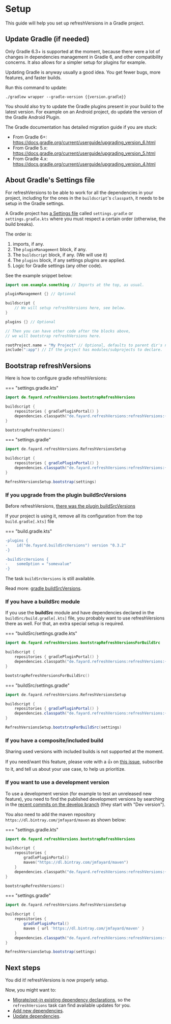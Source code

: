 # Setup

This guide will help you set up refreshVersions in a Gradle project.

## Update Gradle (if needed)

Only Gradle 6.3+ is supported at the moment, because there were a lot of changes in dependencies management in Gradle 6, and other compatibility concerns. It also allows for a simpler setup for plugins for example.

Updating Gradle is anyway usually a good idea. You get fewer bugs, more
features, and faster builds.

Run this command to update:

```shell
./gradlew wrapper --gradle-version {{version.gradle}}
```

You should also try to update the Gradle plugins present in your build to the latest version. For example on an Android project, do update the version of the Gradle Android Plugin.

The Gradle documentation has detailed migration guide if you are stuck:

- From Gradle 6+: https://docs.gradle.org/current/userguide/upgrading_version_6.html
- From Gradle 5.x: https://docs.gradle.org/current/userguide/upgrading_version_5.html
- From Gradle 4.x: https://docs.gradle.org/current/userguide/upgrading_version_4.html


## About Gradle's Settings file

For refreshVersions to be able to work for all the dependencies in your project, including for the ones in the `buildscript`'s `classpath`, it needs to be setup in the Gradle settings.

A Gradle project has [a Settings file](https://docs.gradle.org/current/userguide/build_lifecycle.html#sec:settings_file) called `settings.gradle`  or `settings.gradle.kts` where you must respect a certain order (otherwise, the build breaks).

The order is:
1. imports, if any.
2. The `pluginManagement` block, if any.
3. The `buildscript` block, if any. (We will use it)
4. The `plugins` block, if any settings plugins are applied.
5. Logic for Gradle settings (any other code).

See the example snippet below:

```kotlin
import com.example.something // Imports at the top, as usual.

pluginManagement {} // Optional

buildscript {
    // We will setup refreshVersions here, see below.
}

plugins {} // Optional

// Then you can have other code after the blocks above,
// we will bootstrap refreshVersions here.

rootProject.name = "My Project" // Optional, defaults to parent dir's name.
include(":app") // If the project has modules/subprojects to declare.
```

## Bootstrap refreshVersions

Here is how to configure gradle refreshVersions:

=== "settings.gradle.kts"
```kotlin
import de.fayard.refreshVersions.bootstrapRefreshVersions

buildscript {
    repositories { gradlePluginPortal() }
    dependencies.classpath("de.fayard.refreshVersions:refreshVersions:{{version.refreshVersions}}")
}

bootstrapRefreshVersions()
```

=== "settings.gradle"
```groovy
import de.fayard.refreshVersions.RefreshVersionsSetup

buildscript {
    repositories { gradlePluginPortal() }
    dependencies.classpath("de.fayard.refreshVersions:refreshVersions:{{version.refreshVersions}}")
}

RefreshVersionsSetup.bootstrap(settings)
```


### If you upgrade from the plugin buildSrcVersions

Before refreshVersions, [there was the plugin buildSrcVersions](https://dev.to/jmfayard/better-dependency-management-in-android-studio-3-5-with-gradle-buildsrcversions-34e9)

If your project is using it, remove all its configuration from the top `build.gradle[.kts]` file

=== "build.gradle.kts"
```diff
-plugins {
-    id("de.fayard.buildSrcVersions") version "0.3.2"
-}

-buildSrcVersions {
-    someOption = "somevalue"
-}
```

The task `buildSrcVersions` is still available.

Read more: [gradle buildSrcVersions]({{link.site}}/gradle-buildsrcversions).

### If you have a buildSrc module

If you use the **buildSrc** module and have dependencies declared in the `buildSrc/build.gradle[.kts]` file, you probably want to use refreshVersions there as well. For that, an extra special setup is required.

=== "buildSrc/settings.gradle.kts"
```kotlin
import de.fayard.refreshVersions.bootstrapRefreshVersionsForBuildSrc

buildscript {
    repositories { gradlePluginPortal() }
    dependencies.classpath("de.fayard.refreshVersions:refreshVersions:{{version.refreshVersions}}")
}

bootstrapRefreshVersionsForBuildSrc()
```

=== "buildSrc/settings.gradle"
```groovy
import de.fayard.refreshVersions.RefreshVersionsSetup

buildscript {
    repositories { gradlePluginPortal() }
    dependencies.classpath("de.fayard.refreshVersions:refreshVersions:{{version.refreshVersions}}")
}

RefreshVersionsSetup.bootstrapForBuildSrc(settings)
```


### If you have a composite/included build

Sharing used versions with included builds is not supported at the moment.

If you need/want this feature, please vote with a 👍 on [this issue]({{link.issues}}/205), subscribe to it, and tell us about your use case, to help us prioritize.

### If you want to use a development version

To use a development version (for example to test an unreleased new feature), you need to find the published development versions by searching in the
[recent commits on the develop branch]({{link.github}}/commits/develop) (they start with "Dev version").

You also need to add the maven repository `https://dl.bintray.com/jmfayard/maven` as shown below:

=== "settings.gradle.kts"
```kotlin
import de.fayard.refreshVersions.bootstrapRefreshVersions

buildscript {
    repositories {
        gradlePluginPortal()
        maven("https://dl.bintray.com/jmfayard/maven")
    }
    dependencies.classpath("de.fayard.refreshVersions:refreshVersions:{{version.refreshVersionsDev}}")
}

bootstrapRefreshVersions()
```

=== "settings.gradle"
```groovy
import de.fayard.refreshVersions.RefreshVersionsSetup

buildscript {
    repositories {
        gradlePluginPortal()
        maven { url 'https://dl.bintray.com/jmfayard/maven' }
    }
    dependencies.classpath("de.fayard.refreshVersions:refreshVersions:{{version.refreshVersionsDev}}")
}

RefreshVersionsSetup.bootstrap(settings)
```

## Next steps

You did it! refreshVersions is now properly setup.

Now, you might want to:

- [Migrate/opt-in existing dependency declarations]({{link.site}}/migration), so the `refreshVersions` task can find available updates for you.
- [Add new dependencies]({{link.site}}/add-dependencies).
- [Update dependencies]({{link.site}}/update-dependencies).
